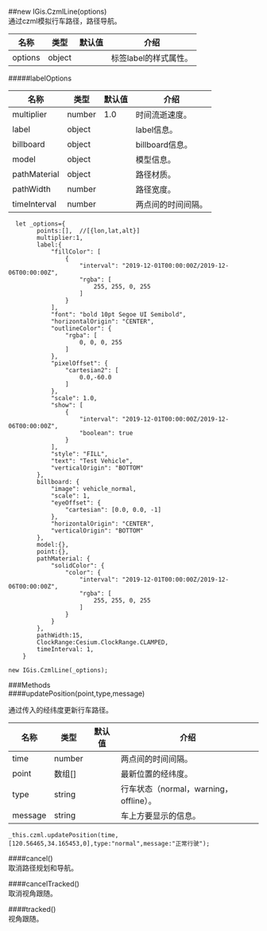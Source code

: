##new IGis.CzmlLine(options)  
通过czml模拟行车路径，路径导航。  
  
名称|类型|默认值|介绍  
-|-|-|-   
<a herf="#options">options</a>| object ||标签label的样式属性。
  
#####<a name="options">labelOptions</a>    
  
名称|类型|默认值|介绍  
-|-|-|-   
multiplier|number|1.0| 时间流逝速度。    
label|object||label信息。   
billboard|object||billboard信息。   
model|object||模型信息。   
pathMaterial|object||路径材质。   
pathWidth|number||路径宽度。  
timeInterval|number||两点间的时间间隔。  
  
  
      let _options={
            points:[],  //[{lon,lat,alt}]
            multiplier:1,
            label:{
                "fillColor": [
                    {
                        "interval": "2019-12-01T00:00:00Z/2019-12-06T00:00:00Z",
                        "rgba": [
                            255, 255, 0, 255
                        ]
                    }
                ],
                "font": "bold 10pt Segoe UI Semibold",
                "horizontalOrigin": "CENTER",
                "outlineColor": {
                    "rgba": [
                        0, 0, 0, 255
                    ]
                },
                "pixelOffset": {
                    "cartesian2": [
                        0.0,-60.0
                    ]
                },
                "scale": 1.0,
                "show": [
                    {
                        "interval": "2019-12-01T00:00:00Z/2019-12-06T00:00:00Z",
                        "boolean": true
                    }
                ],
                "style": "FILL",
                "text": "Test Vehicle",
                "verticalOrigin": "BOTTOM"
            },
            billboard: {
                "image": vehicle_normal,
                "scale": 1,
                "eyeOffset": {
                    "cartesian": [0.0, 0.0, -1]
                },
                "horizontalOrigin": "CENTER",
                "verticalOrigin": "BOTTOM"
            },
            model:{},
            point:{},
            pathMaterial: {
                "solidColor": {
                    "color": {
                        "interval": "2019-12-01T00:00:00Z/2019-12-06T00:00:00Z",
                        "rgba": [
                            255, 255, 0, 255
                        ]
                    }
                }
            },
            pathWidth:15,
            ClockRange:Cesium.ClockRange.CLAMPED,
            timeInterval: 1,
        }  
  
    new IGis.CzmlLine(_options);
  
###Methods   
####updatePosition(point,type,message)   

通过传入的经纬度更新行车路径。

名称|类型|默认值|介绍  
-|-|-|-    
time|number||两点间的时间间隔。 
point|数组[]||最新位置的经纬度。  
type |string||行车状态（normal，warning，offline）。   
message|string||车上方要显示的信息。   
   
` _this.czml.updatePosition(time,[120.56465,34.165453,0],type:"normal",message:"正常行驶"); `   
  
####cancel()  
取消路径规划和导航。  
  
####cancelTracked()  
取消视角跟随。  
  

####tracked()  
视角跟随。   
